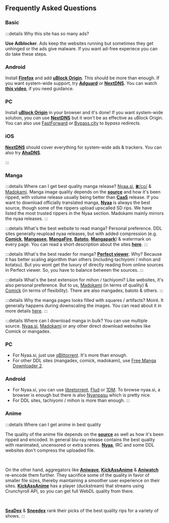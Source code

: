 

## Frequently Asked Questions

### Basic

:::details Why this site has so many ads?

**Use Adblocker**. Ads keep the websites running but sometimes they get unhinged or the ads give malware. If you want ad-free experiece you can do take these steps.

### Android
Install [**Firefox**](https://play.google.com/store/apps/details?id=org.mozilla.firefox) and add [**uBlock Origin**](https://addons.mozilla.org/en-US/android/addon/ublock-origin/). This should be more than enough. If you want system-wide support, try [**Adguard**](https://adguard.com/en/adguard-android/overview.html) or [**NextDNS**](https://nextdns.io/). You can watch [**this video**](https://youtu.be/WUG57ynLb8I), if you need guidance.

### PC
Install [**uBlock Origin**](https://ublockorigin.com/) in your browser and it's done! If you want system-wide solution, you *can* use [**NextDNS**](https://nextdns.io/) but it won't be as effective as 
uBlock Origin. You can also use [FastForward](https://fastforward.team/) or [Bypass.city](https://bypass.city/) to *bypass* redirects.

### iOS
[**NextDNS**](https://nextdns.io/) should cover everything for system-wide ads & trackers. You can also try [**AhaDNS**](https://ahadns.com/).

:::

### Manga

:::details Where can I get best quality manga release?
[Nyaa.si](https://nyaa.si/), [🍀/co/](https://boards.4channel.org/co/) & [Madokami](/guides/mado.md). Manga image quality depends on the [**source**](/guides/digim) and how it's been ripped, with volume release usually being better than [**CaaS**](/glossary/manga#publisher) release. If you want to download officially translated manga, [**Nyaa**](https://nyaa.si/) is always the best source, though some of the rippers upload upscalled SD rips. We have listed the most trusted rippers in the Nyaa section. Madokami mainly mirrors the nyaa releases.
:::

:::details What's the best website to read manga?
Personal preference. DDL sites generally reupload nyaa releases, but with added compression (e.g. [**Comick**](https://comick.cc/home), [**Mangasee**](https://mangasee123.com/), [**MangaFire**](https://mangafire.to/home), [**Batoto**](https://battwo.com/v3x), [**Mangapark**](https://mangapark.net/)) & watermark on every page. You can read a short description about the sites [**here**](/websites.md#manga).
:::

:::details What's the best reader for manga?
[**Perfect viewer**](https://play.google.com/store/apps/details?id=com.rookiestudio.perfectviewer). Why? Because it has better scaling algorithm than others (including tachiyomi / mihon and kotatsu). But you wont get the luxury of directly reading from online sources in Perfect viewer. So, you have to balance between the sources.
:::

:::details What's the best extension for mihon / tachiyomi?
Like websites, it's also personal preference. But to us, [Madokami](/guides/mado.md) (in terms of quality) & [Comick](https://comick.cc/home) (in terms of flexibility). There are also mangadex, batoto & others.
:::

:::details Why the manga pages looks filled with squares / artifacts?
Moiré. It generally happens during downscaling the images. You can read about it in more details [here](/glossary/manga.md#moiré--moire).
:::

:::details Where can I download manga in bulk?
You can use multiple source. [Nyaa.si](https://nyaa.si/), [Madokami](/guides/mado.md) or any other direct download websites like Comick or mangadex.

### PC
- For Nyaa.si, just use [qBittorrent](https://www.qbittorrent.org/). It's more than enough.
- For other DDL sites (mangadex, comick, madokami), use [Free Manga Downloader 2](https://github.com/dazedcat19/FMD2).

### Android
- For Nyaa.si, you can use [libretorrent](https://github.com/proninyaroslav/libretorrent), [Flud](https://play.google.com/store/apps/details?id=com.delphicoder.flud) or [1DM](https://play.google.com/store/apps/details?id=idm.internet.download.manager&hl=en&gl=US). To browse nyaa.si, a browser is enough but there is also [Nyanpasu](https://play.google.com/store/apps/details?id=com.zhenxiang.nyaa) which is pretty nice.
- For DDL sites, tachiyomi / mihon is more than enough.
:::


### Anime

:::details Where can I get anime in best quality

The quality of the anime file depends on the [**source**](/glossary/anime#source) as well as how it's been ripped and encoded. In general blu-ray release contains the best quality with reanimated, uncensored or extra scenes. [**Nyaa**](https://nyaa.si/), IRC and some DDL websites don't compress the uploaded file.

<br>

On the other hand, aggregators like [**Aniwave**](https://aniwave.to/home), [**KickAssAnime**](https://kickassanime.am/) & [**Aniwatch**](https://aniwatch.to/home) re-encode them further. They sacrifice some of the quality in favor of smaller file sizes, thereby maintaining a smoother user experience on their sites. [**KickAssAnime**](https://kickassanime.am/) has a player (duckstream) that streams using Crunchyroll API, so you can get full WebDL quality from there.

<br>

[**SeaDex**](https://releases.moe/) & [**Sneedex**](https://sneedex.moe/) rank their picks of the best quality rips for a variety of shows.
:::

